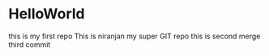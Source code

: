 # HelloWorld
this is my first repo
This is niranjan 
my super GIT repo
this is second merge
third commit
